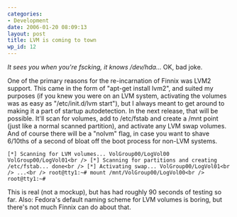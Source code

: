 ```yaml
---
categories:
- Development
date: 2006-01-20 08:09:13
layout: post
title: LVM is coming to town
wp_id: 12
---
```

_It sees you when you're fscking, it knows /dev/hda..._ OK, bad joke.

One of the primary reasons for the re-incarnation of Finnix was LVM2 support. This came in the form of "apt-get install lvm2", and suited my purposes (if you knew you were on an LVM system, activating the volumes was as easy as "/etc/init.d/lvm start"), but I always meant to get around to making it a part of startup autodetection. In the next release, that will be possible. It'll scan for volumes, add to /etc/fstab and create a /mnt point (just like a normal scanned partition), and activate any LVM swap volumes. And of course there will be a "nolvm" flag, in case you want to shave 6/10ths of a second of bloat off the boot process for non-LVM systems.

`[*] Scanning for LVM volumes... VolGroup00/LogVol00 VolGroup00/LogVol01<br />
[*] Scanning for partitions and creating /etc/fstab... done<br />
[*] Activating swap... VolGroup00/LogVol01<br />
...<br />
root@tty1:~# mount /mnt/VolGroup00/LogVol00<br />
root@tty1:~#` 

This is real (not a mockup), but has had roughly 90 seconds of testing so far. Also: Fedora's default naming scheme for LVM volumes is boring, but there's not much Finnix can do about that.
